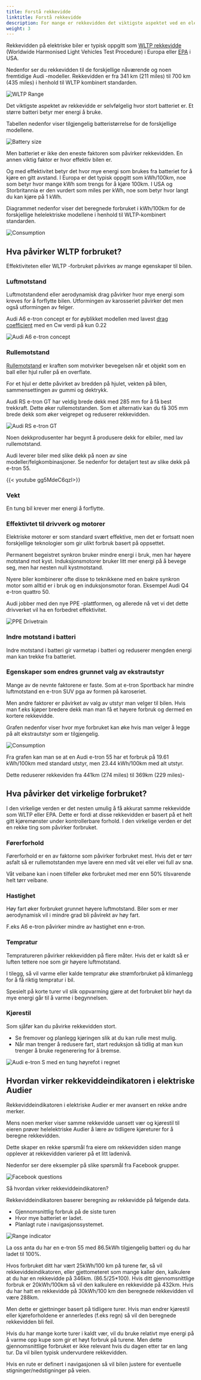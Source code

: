 ```yaml
---
title: Forstå rekkevidde
linktitle: Forstå rekkevidde
description: For mange er rekkevidden det viktigste aspektet ved en elektrisk bil. I denne guiden forklarer vi hva som påvirker rekkevidden til din helelektriske Audi.
weight: 3
---
```


Rekkevidden på elektriske biler er typisk oppgitt som [WLTP rekkevidde](https://en.wikipedia.org/wiki/Worldwide_Harmonised_Light_Vehicles_Test_Procedure) (Worldwide Harmonised Light Vehicles Test Procedure) i
Europa eller [EPA](https://en.wikipedia.org/wiki/Fuel_economy_in_automobiles#EPA_testing_procedure:_2008_and_beyond) i USA.

Nedenfor ser du rekkevidden til de forskjellige nåværende og noen fremtidige Audi -modeller. Rekkevidden er fra 341 km (211 miles) til 700 km (435 miles) i henhold til WLTP kombinert standarden. 

![WLTP Range](wltprangebasictrim.png "WLTP rekkevidde helelektriske Audier")

Det viktigste aspektet av rekkevidde er selvfølgelig hvor stort batteriet er. Et større batteri betyr mer energi å bruke.

Tabellen nedenfor viser tilgjengelig batteristørrelse for de forskjellige modellene. 

![Battery size](batterysize.png "Tilgjengelig batteri helelektriske Audier")

Men batteriet er ikke den eneste faktoren som påvirker rekkevidden. En annen viktig faktor er hvor effektiv bilen er.

Og med effektivitet betyr det hvor mye energi som brukes fra batteriet for å kjøre en gitt avstand. I Europa er det typisk oppgitt som kWh/100km, noe som betyr hvor mange kWh som trengs for å kjøre 100km. I USA og Storbritannia er den vurdert som miles per kWh, noe som betyr hvor langt du kan kjøre på 1 kWh.

Diagrammet nedenfor viser det beregnede forbruket i kWh/100km for de forskjellige helelektriske modellene i henhold til WLTP-kombinert standarden.

![Consumption](wltpconsumptionbasictrim.png "Kalkulert forbruk kWh/100km")

## Hva påvirker WLTP forbruket?

Effektiviteten eller WLTP -forbruket påvirkes av mange egenskaper til bilen.

### Luftmotstand

Luftmotstandend eller aerodynamisk drag påvirker hvor mye energi som kreves for å forflytte bilen. Utformingen av karosseriet
påvirker det men også utformingen av felger.

Audi A6 e-tron concept er for øyblikket modellen med lavest [drag coefficient](https://en.wikipedia.org/wiki/Drag_coefficient) med en Cw  verdi på kun 0.22

![Audi A6 e-tron concept](audia6etron.jpg "Audi A6 e-tron med Cw  verdi på kun 0.22")

### Rullemotstand

 [Rullemotstand](https://en.wikipedia.org/wiki/Rolling_resistance) er kraften som motvirker bevegelsen når et objekt som en ball eller hjul ruller på en overflate.

For et hjul er dette påvirket av bredden på hjulet, vekten på bilen, sammensettingen av gummi og dektrykk.

Audi RS e-tron GT har veldig brede dekk med 285 mm for å få best trekkraft. Dette øker rullemotstanden. Som et alternativ kan du få 305 mm brede dekk som øker veigrepet og reduserer rekkevidden.

![Audi RS e-tron GT](rsetrongt.jpg "Audi RS e-tron GT med 305mm bakre hjul")

Noen dekkprodusenter har begynt å produsere dekk for elbiler, med lav rullemotstand.

Audi leverer biler med slike dekk på noen av sine modeller/felgkombinasjoner. Se nedenfor for detaljert
test av slike dekk på e-tron 55.

{{< youtube gg5MdeC6qzI>}}

### Vekt

En tung bil krever mer energi å forflytte.

### Effektivtet til drivverk og motorer

Elektriske motorer er som standard svært effektive, men det er fortsatt noen forskjellige teknologier som gir ulikt forbruk basert på oppsettet.

Permanent begeistret synkron bruker mindre energi i bruk, men har høyere motstand mot kyst.
Induksjonsmotorer bruker litt mer energi på å bevege seg, men har nesten null kystmotstand.

Nyere biler kombinerer ofte disse to teknikkene med en bakre synkron motor som alltid er i bruk og en induksjonsmotor foran. Eksempel Audi Q4 e-tron quattro 50.

Audi jobber med den nye PPE -plattformen, og allerede nå vet vi det
dette drivverket vil ha en forbedret effektivitet.

![PPE Drivetrain](../../../technology/bev-platforms/ppe/ppepresentation2.png "PPE Drivetrain")

### Indre motstand i batteri

Indre motstand i batteri gir varmetap i batteri og reduserer mengden energi man kan trekke fra batteriet.

### Egenskaper som endres grunnet valg av ekstrautstyr

Mange av de nevnte faktorene er faste. Som at e-tron Sportback har mindre luftmotstand en e-tron SUV pga av formen på karoseriet. 

Men andre faktorer er påvirket av valg av utstyr man velger til bilen. Hvis man f.eks kjøper bredere dekk man man få et høyere forbruk og dermed en kortere rekkevidde.

Grafen nedenfor viser hvor mye forbruket kan øke hvis man velger å legge på alt ekstrautstyr som er tilgjengelig. 

![Consumption](optionsconsumption.jpg "WLTP forbruk med alt utstyr.")

Fra grafen kan man se at en Audi e-tron 55 har et forbruk på 19.61 kWh/100km med standard utstyr, men 23.44 kWh/100km med alt utstyr.

Dette reduserer rekkeviden fra 441km (274 miles)  til 369km (229 miles)-

## Hva påvirker det virkelige forbruket?

I den virkelige verden er det nesten umulig å få akkurat samme rekkevidde som WLTP eller EPA. Dette er fordi at disse rekkevidden er basert på et helt gitt kjøremønster under kontrollerbare forhold. I den virkelige verden er det en rekke ting som påvirker forbruket.

### Førerforhold

Førerforhold er en av faktorne som påvirker forbruket mest. Hvis det er tørr asfalt så er rullemotstanden mye lavere enn med våt vei eller vei 
full av snø.

Våt veibane kan i noen tilfeller øke forbruket med mer enn 50% tilsvarende helt tørr veibane.

### Hastighet

Høy fart øker forbruket grunnet høyere luftmotstand. Biler som er mer aerodynamisk vil i mindre grad bli påvirekt av høy fart. 

F.eks A6 e-tron påvirker mindre av hastighet enn e-tron.

### Tempratur

Tempratureren påvirker rekkevidden på flere måter.  Hvis det er kaldt så er luften tettere noe som gir høyere luftmotstand.

I tilegg, så vil varme eller kalde tempratur øke strømforbruket på klimanlegg for å få riktig tempratur i bil.

Spesielt på korte turer vil slik oppvarming gjøre at det forbruket blir høyt da mye energi går til å varme i begynnelsen.

### Kjørestil

Som sjåfør kan du påvirke rekkevidden stort.

- Se fremover og planlegg kjøringen slik at du kan rulle mest mulig.
- Når man trenger å redusere fart, start reduksjon så tidlig at man kun trenger å bruke regenerering for å bremse.

![Audi e-tron S med en tung høyrefot i regnet](etronsinthewet.jpg "Audi e-tron S med en tung høyrefot i regnet")

## Hvordan virker rekkeviddeindikatoren i elektriske Audier

Rekkeviddeindikatoren i elektriske Audier er mer avansert en rekke andre merker. 

Mens noen merker viser samme rekkevidde uansett vær og kjørestil til eieren prøver helelektriske 
Audier å lære av tidligere kjøreturer for å beregne rekkevidden.

Dette skaper en rekke spørsmål fra eiere om rekkevidden siden mange opplever at rekkevidden varierer på et litt ladenivå.

Nedenfor ser dere eksempler på slike spørsmål fra Facebook grupper.

![Facebook questions](facebookno.png "Spørsmål fra eiere basert på rekkeviddeindikator")

Så hvordan virker rekkeviddeindikatoren?

Rekkeviddeindikatoren baserer beregning av rekkevidde på følgende data.

- Gjennomsnittlig forbruk på de siste turen
- Hvor mye batteriet er ladet.
- Planlagt rute i navigasjonssystemet.

![Range indicator](virtualcockpit.png "Virtual cockpit med rekkeviddeindikator")

La oss anta du har  en e-tron 55 med 86.5kWh tilgjengelig batteri og du har ladet til 100%.

Hvos forbruket ditt har vært 25kWh/100 km på turene før, så vil rekkeviddeindikatoren, eller gjettometeret som mange kaller den, kalkulere at du har en rekkevidde på 346km. (86.5/25*100). Hvis ditt gjennomsnittlige forbruk er 20kWh/100km så vil den kalkulere en rekkevidde på 432km.
Hvis du har hatt en rekkevidde på 30kWh/100 km den beregnede rekkevidden vil være 288km.

Men dette er gjettninger basert på tidligere turer. Hvis man endrer kjørestil eller kjøreforholdene er annerledes (f.eks regn) så vil den beregnede rekkevidden bli feil.

Hvis du har mange korte turer i kaldt vær, vil du bruke relativt mye energi på å varme opp kupe som gir et høyt forbruk på turene. Men dette gjennomsnittlige forbruket er ikke relevant hvis du dagen etter tar en lang tur. Da vil bilen typisk undervurdere rekkevidden.

Hvis en rute er definert i navigasjonen så vil bilen justere for eventuelle stigninger/nedstigninger på veien.